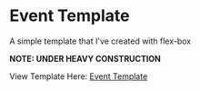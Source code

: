 # Event Template

A simple template that I've created with flex-box

**NOTE: UNDER HEAVY CONSTRUCTION**

View Template Here: [Event Template](http://avestura.dev/EventTemplate/)
